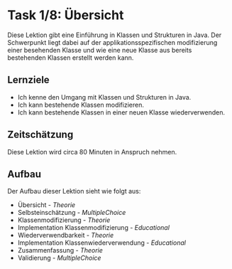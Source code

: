 # Task 1/8: Übersicht
Diese Lektion gibt eine Einführung in Klassen und Strukturen in Java. Der Schwerpunkt liegt dabei auf der applikationsspezifischen
modifizierung einer besehenden Klasse und wie eine neue Klasse aus bereits bestehenden Klassen erstellt werden kann.

## Lernziele
- Ich kenne den Umgang mit Klassen und Strukturen in Java.
- Ich kann bestehende Klassen modifizieren.
- Ich kann bestehende Klassen in einer neuen Klasse wiederverwenden.

## Zeitschätzung
Diese Lektion wird circa 80 Minuten in Anspruch nehmen.

## Aufbau
Der Aufbau dieser Lektion sieht wie folgt aus:

- Übersicht - *Theorie*
- Selbsteinschätzung - *MultipleChoice*
- Klassenmodifizierung - *Theorie*
- Implementation Klassenmodifizierung - *Educational*
- Wiederverwendbarkeit - *Theorie*
- Implementation Klassenwiederverwendung - *Educational*
- Zusammenfassung - *Theorie*
- Validierung - *MultipleChoice*